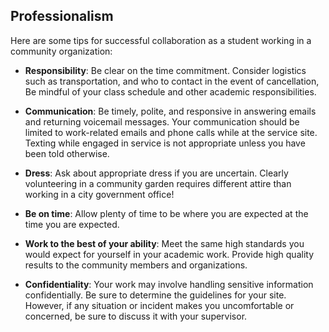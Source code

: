 ## Professionalism

Here are some tips for successful collaboration as a student working in a community organization:

* __Responsibility__: Be clear on the time commitment. Consider logistics such as transportation, and who to contact in the event of cancellation,  Be mindful of your class schedule and other academic responsibilities.

* __Communication__: Be timely, polite, and responsive in answering emails and returning voicemail messages. Your communication should be limited to work-related emails and phone calls while at the service site. Texting while engaged in service is not appropriate unless you have been told otherwise.

* __Dress__: Ask about appropriate dress if you are uncertain. Clearly volunteering in a community garden requires different attire than working in a city government office!

* __Be on time__: Allow plenty of time to be where you are expected at the time you are expected.

* __Work to the best of your ability__: Meet the same high standards you would expect for yourself in your academic work. Provide high quality results to the community members and organizations.

* __Confidentiality__: Your work may involve handling sensitive information confidentially. Be sure to determine the guidelines for your site. However, if any situation or incident makes you uncomfortable or concerned, be sure to discuss it with your supervisor.
